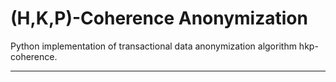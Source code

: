 <h1>(H,K,P)-Coherence Anonymization </h1>
Python implementation of transactional data anonymization algorithm hkp-coherence.
<hr>

<h2></h2>